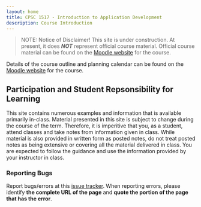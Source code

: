 ```yaml
---
layout: home
title: CPSC 1517 - Introduction to Application Development
description: Course Introduction
---
```

> NOTE: Notice of Disclaimer!
> This site is under construction.
> At present, it does ***NOT*** represent official course material. Official course material can be found on the [Moodle website](http://moodle.nait.ca) for the course.

Details of the course outline and planning calendar can be found on the [Moodle website](http://moodle.nait.ca) for the course.

## Participation and Student Repsonsibility for Learning

This site contains numerous examples and information that is available primarily in-class. Material presented in this site is subject to change during the course of the term. Therefore, it is imperitive that you, as a student, attend classes and take notes from information given in class. While material is also provided in written form as posted notes, do not treat posted notes as being extensive or covering all the material delivered in class. You are expected to follow the guidance and use the information provided by your instructor in class.

### Reporting Bugs

Report bugs/errors at this [issue tracker](https://github.com/CPSC-1517/CPSC-1517-StudentNotes/issues/new). When reporting errors, please identify **the complete URL of the page** and **quote the portion of the page that has the error**.
